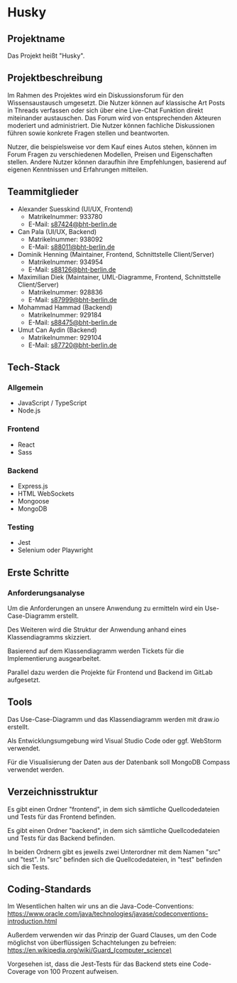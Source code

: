 # Husky

## Projektname

Das Projekt heißt "Husky".

## Projektbeschreibung

Im Rahmen des Projektes wird ein Diskussionsforum für den
Wissensaustausch umgesetzt. Die Nutzer können auf klassische Art
Posts in Threads verfassen oder sich über eine Live-Chat Funktion
direkt miteinander austauschen. Das Forum wird von entsprechenden
Akteuren moderiert und administriert. Die Nutzer können fachliche
Diskussionen führen sowie konkrete Fragen stellen und beantworten.

Nutzer, die beispielsweise vor dem Kauf eines Autos stehen, können im Forum Fragen zu verschiedenen Modellen, Preisen und Eigenschaften stellen. Andere Nutzer können daraufhin ihre Empfehlungen, basierend auf eigenen Kenntnissen und Erfahrungen mitteilen.

## Teammitglieder

- Alexander Suesskind (UI/UX, Frontend)
    - Matrikelnummer: 933780
    - E-Mail: s87424@bht-berlin.de
- Can Pala (UI/UX, Backend)
    - Matrikelnummer: 938092
    - E-Mail: s88011@bht-berlin.de
- Dominik Henning (Maintainer, Frontend, Schnittstelle Client/Server)
    - Matrikelnummer: 934954
    - E-Mail: s88126@bht-berlin.de
- Maximilian Diek (Maintainer, UML-Diagramme, Frontend, Schnittstelle Client/Server)
    - Matrikelnummer: 928836
    - E-Mail: s87999@bht-berlin.de
- Mohammad Hammad (Backend)
    - Matrikelnummer: 929184
    - E-Mail: s88475@bht-berlin.de
- Umut Can Aydin (Backend)
    - Matrikelnummer: 929104
    - E-Mail: s87720@bht-berlin.de

## Tech-Stack

### Allgemein
- JavaScript / TypeScript
- Node.js

### Frontend
- React
- Sass

### Backend
- Express.js
- HTML WebSockets
- Mongoose
- MongoDB

### Testing
- Jest
- Selenium oder Playwright

## Erste Schritte

### Anforderungsanalyse

Um die Anforderungen an unsere Anwendung zu ermitteln wird ein Use-Case-Diagramm erstellt.

Des Weiteren wird die Struktur der Anwendung anhand eines Klassendiagramms skizziert.

Basierend auf dem Klassendiagramm werden Tickets für die Implementierung ausgearbeitet.

Parallel dazu werden die Projekte für Frontend und Backend im GitLab aufgesetzt.

## Tools

Das Use-Case-Diagramm und das Klassendiagramm werden mit draw.io erstellt.

Als Entwicklungsumgebung wird Visual Studio Code oder ggf. WebStorm verwendet.

Für die Visualisierung der Daten aus der Datenbank soll MongoDB Compass verwendet werden.

## Verzeichnisstruktur

Es gibt einen Ordner "frontend", in dem sich sämtliche Quellcodedateien und Tests für das Frontend befinden.

Es gibt einen Ordner "backend", in dem sich sämtliche Quellcodedateien und Tests für das Backend befinden.

In beiden Ordnern gibt es jeweils zwei Unterordner mit dem Namen "src" und "test". In "src" befinden sich die Quellcodedateien, in "test" befinden sich die Tests.

## Coding-Standards

Im Wesentlichen halten wir uns an die Java-Code-Conventions:<br>
https://www.oracle.com/java/technologies/javase/codeconventions-introduction.html

Außerdem verwenden wir das Prinzip der Guard Clauses, um den Code möglichst von überflüssigen Schachtelungen zu befreien:<br>
https://en.wikipedia.org/wiki/Guard_(computer_science)

Vorgesehen ist, dass die Jest-Tests für das Backend stets eine Code-Coverage von 100 Prozent aufweisen.
